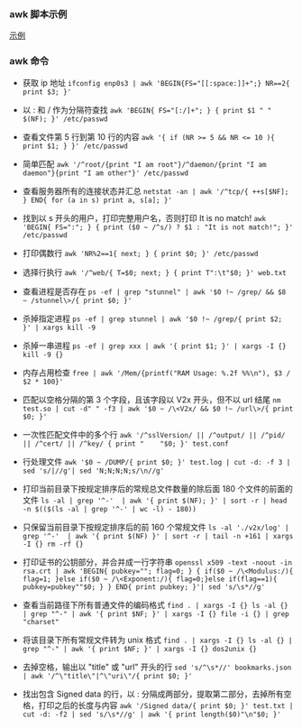 
### awk 脚本示例

[示例](T)


### awk 命令

- 获取 ip 地址
  `ifconfig enp0s3 | awk 'BEGIN{FS="[[:space:]]+";} NR==2{ print $3; }'`

- 以 : 和 / 作为分隔符查找
  `awk 'BEGIN{ FS="[:/]+"; } { print $1 " " $(NF); }' /etc/passwd`

- 查看文件第 5 行到第 10 行的内容
  `awk '{ if (NR >= 5 && NR <= 10 ){ print $1; } }' /etc/passwd`

- 简单匹配
  `awk '/^root/{print "I am root"}/^daemon/{print "I am daemon"}{print "I am other"}' /etc/passwd`

- 查看服务器所有的连接状态并汇总
  `netstat -an | awk '/^tcp/{ ++s[$NF]; } END{ for (a in s) print a, s[a]; }'`
    

- 找到以 s 开头的用户，打印完整用户名，否则打印 It is no match!
  `awk 'BEGIN{ FS=":"; } { print ($0 ~ /^s/) ? $1 : "It is not match!"; }' /etc/passwd`
    

- 打印偶数行
  `awk 'NR%2==1{ next; } { print $0; }' /etc/passwd`

- 选择行执行
  `awk '/^web/{ T=$0; next; } { print T":\t"$0; }' web.txt`

- 查看进程是否存在
  `ps -ef | grep "stunnel" | awk '$0 !~ /grep/ && $8 ~ /stunnel\>/{ print $0; }'`

- 杀掉指定进程
  `ps -ef | grep stunnel | awk '$0 !~ /grep/{ print $2; }' | xargs kill -9`
    

- 杀掉一串进程
  `ps -ef | grep xxx | awk '{ print $1; }' | xargs -I {} kill -9 {}`

- 内存占用检查
  `free | awk '/Mem/{printf("RAM Usage: %.2f %%\n"), $3 / $2 * 100}'`

- 匹配以空格分隔的第 3 个字段，且该字段以 V2x 开头，但不以 url 结尾
  `nm test.so | cut -d" " -f3 | awk '$0 ~ /\<V2x/ && $0 !~ /url\>/{ print $0; }'`

- 一次性匹配文件中的多个行
  `awk '/^sslVersion/ || /^output/ || /^pid/ || /^cert/ || /^key/ { print "    "$0; }' test.conf`

- 行处理文件
  `awk '$0 ~ /DUMP/{ print $0; }' test.log | cut -d: -f 3 | sed 's/|//g'| sed 'N;N;N;N;s/\n//g'`


- 打印当前目录下按规定排序后的常规总文件数量的除后面 180 个文件的前面的文件
  `ls -al | grep '^-'  | awk '{ print $(NF); }' | sort -r | head -n $(($(ls -al | grep '^-' | wc -l) - 180))`

- 只保留当前目录下按规定排序后的前 160 个常规文件
  `ls -al './v2x/log' | grep '^-'  | awk '{ print $(NF) }' | sort -r | tail -n +161 | xargs -I {} rm -rf {}`

- 打印证书的公钥部分，并合并成一行字符串
  `openssl x509 -text -noout -in rsa.crt | awk 'BEGIN{ pubkey=""; flag=0; } { if($0 ~ /\<Modulus:/){ flag=1; }else if($0 ~ /\<Exponent:/){ flag=0;}else if(flag==1){ pubkey=pubkey""$0; } } END{ print pubkey; }'| sed 's/\s*//g'`


- 查看当前路径下所有普通文件的编码格式
  `find . | xargs -I {} ls -al {} | grep "^-" | awk '{ print $NF; }' | xargs -I {} file -i {} | grep "charset"`

- 将该目录下所有常规文件转为 unix 格式
  `find . | xargs -I {} ls -al {} | grep "^-" | awk '{ print $NF; }' | xargs -I {} dos2unix {}`

- 去掉空格，输出以 "title" 或 "url" 开头的行
  `sed 's/^\s*//' bookmarks.json | awk '/^\"title\"|^\"uri\"/{ print $0; }'`

- 找出包含 Signed data 的行，以 : 分隔成两部分，提取第二部分，去掉所有空格，打印之后的长度与内容
  `awk '/Signed data/{ print $0; }' test.txt | cut -d: -f2 | sed 's/\s*//g' | awk '{ print length($0)"\n"$0; }'`
